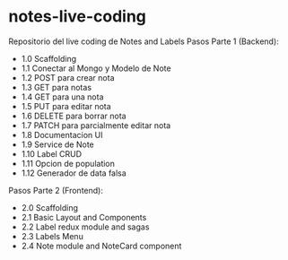 # notes-live-coding
Repositorio del live coding de Notes and Labels
Pasos Parte 1 (Backend):
* 1.0 Scaffolding
* 1.1 Conectar al Mongo y Modelo de Note
* 1.2 POST para crear nota
* 1.3 GET para notas
* 1.4 GET para una nota
* 1.5 PUT para editar nota
* 1.6 DELETE para borrar nota
* 1.7 PATCH para parcialmente editar nota
* 1.8 Documentacion UI
* 1.9 Service de Note
* 1.10 Label CRUD
* 1.11 Opcion de population
* 1.12 Generador de data falsa

Pasos Parte 2 (Frontend):
* 2.0 Scaffolding
* 2.1 Basic Layout and Components
* 2.2 Label redux module and sagas
* 2.3 Labels Menu
* 2.4 Note module and NoteCard component